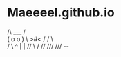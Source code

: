 # Maeeeel.github.io

  /\ ___ /\
 (  o   o  ) 
  \  >#<  /
  /       \  
 /         \       ^
|           |     //
 \         /    //
  ///  ///   --

